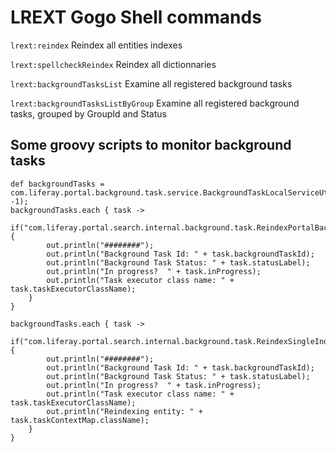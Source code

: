 # LREXT Gogo Shell commands

`lrext:reindex` Reindex all entities indexes

`lrext:spellcheckReindex` Reindex all dictionnaries

`lrext:backgroundTasksList` Examine all registered background tasks

`lrext:backgroundTasksListByGroup` Examine all registered background tasks, grouped by GroupId and Status

## Some groovy scripts to monitor background tasks

```
def backgroundTasks = com.liferay.portal.background.task.service.BackgroundTaskLocalServiceUtil.getBackgroundTasks(-1, -1);
backgroundTasks.each { task ->
    if("com.liferay.portal.search.internal.background.task.ReindexPortalBackgroundTaskExecutor".equals(task.taskExecutorClassName)) {
        out.println("########");
        out.println("Background Task Id: " + task.backgroundTaskId);
        out.println("Background Task Status: " + task.statusLabel);
        out.println("In progress?  " + task.inProgress);
        out.println("Task executor class name: " + task.taskExecutorClassName);
    }
}

backgroundTasks.each { task ->
    if("com.liferay.portal.search.internal.background.task.ReindexSingleIndexerBackgroundTaskExecutor".equals(task.taskExecutorClassName)) {
        out.println("########");
        out.println("Background Task Id: " + task.backgroundTaskId);
        out.println("Background Task Status: " + task.statusLabel);
        out.println("In progress?  " + task.inProgress);
        out.println("Task executor class name: " + task.taskExecutorClassName);
        out.println("Reindexing entity: " + task.taskContextMap.className);
    }
}
```
